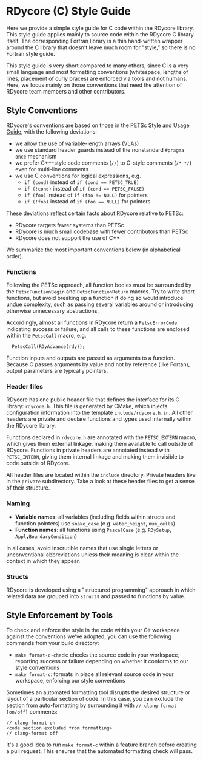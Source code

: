 # RDycore (C) Style Guide

Here we provide a simple style guide for C code within the RDycore library. This
style guide applies mainly to source code within the RDycore C library itself.
The corresponding Fortran library is a thin hand-written wrapper around the C
library that doesn't leave much room for "style," so there is no Fortran style
guide.

This style guide is very short compared to many others, since C is a very small
language and most formatting conventions (whitespace, lengths of lines,
placement of curly braces) are enforced via tools and not humans. Here, we focus
mainly on those conventions that need the attention of RDycore team members and
other contributors.

## Style Conventions

RDycore's conventions are based on those in the
[PETSc Style and Usage Guide](https://petsc.org/release/developers/style/),
with the following deviations:

* we allow the use of variable-length arrays (VLAs)
* we use standard header guards instead of the nonstandard `#pragma once`
  mechanism
* we prefer C++-style code comments (`//`) to C-style comments (`/* */`) even
  for multi-line comments
* we use C conventions for logical expressions, e.g.
    * `if (cond)` instead of `if (cond == PETSC_TRUE)`
    * `if (!cond)` instead of `if (cond == PETSC_FALSE)`
    * `if (foo)` instead of `if (foo != NULL)` for pointers
    * `if (!foo)` instead of `if (foo == NULL)` for pointers

These deviations reflect certain facts about RDycore relative to PETSc:

* RDycore targets fewer systems than PETSc
* RDycore is much small codebase with fewer contributors than PETSc
* RDycore does not support the use of C++

We summarize the most important conventions below (in alphabetical order).

### Functions

Following the PETSc approach, all function bodies must be surrounded by
the `PetscFunctionBegin` and `PetscFunctionReturn` macros. Try to write short
functions, but avoid breaking up a function if doing so would introduce
undue complexity, such as passing several variables around or introducing
otherwise unnecessary abstractions.

Accordingly, almost all functions in RDycore return a `PetscErrorCode`
indicating success or failure, and all calls to these functions are enclosed
within the `PetscCall` macro, e.g.

```
  PetscCall(RDyAdvance(rdy));
```

Function inputs and outputs are passed as arguments to a function. Because C
passes arguments by value and not by reference (like Fortan), output parameters
are typically pointers.

### Header files

RDycore has one public header file that defines the interface for its C library:
`rdycore.h`. This file is generated by CMake, which injects configuration
information into the template `include/rdycore.h.in`. All other headers are
private and declare functions and types used internally within the RDycore
library.

Functions declared in `rdycore.h` are annotated with the `PETSC_EXTERN` macro,
which gives them external linkage, making them available to call outside of
RDycore. Functions in private headers are annotated instead with `PETSC_INTERN`,
giving them internal linkage and making them invisible to code outside of
RDycore.

All header files are located within the `include` directory. Private headers
live in the `private` subdirectory. Take a look at these header files to get a
sense of their structure.

### Naming

* **Variable names**: all variables (including fields within structs and
  function pointers) use `snake_case` (e.g. `water_height`, `num_cells`)
* **Function names**: all functions using `PascalCase` (e.g. `RDySetup`,
  `ApplyBoundaryCondition`)

In all cases, avoid inscrutible names that use single letters or unconventional
abbreviations unless their meaning is clear within the context in which they
appear.

### Structs

RDycore is developed using a "structured programming" approach in which related
data are grouped into `struct`s and passed to functions by value.

## Style Enforcement by Tools

To check and enforce the style in the code within your Git workspace against
the conventions we've adopted, you can use the following commands from your
build directory:

* `make format-c-check`: checks the source code in your workspace, reporting
  success or failure depending on whether it conforms to our style conventions
* `make format-c`: formats in place all relevant source code in your workspace,
  enforcing our style conventions

Sometimes an automated formatting tool disrupts the desired structure or layout
of a particular section of code. In this case, you can exclude the section from
auto-formatting by surrounding it with `// clang-format [on/off]` comments:

```
// clang-format on
<code section excluded from formatting>
// clang-format off
```

It's a good idea to run `make format-c` within a feature branch before creating
a pull request. This ensures that the automated formatting check will pass.
